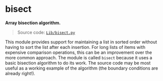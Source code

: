 # bisect

**Array bisection algorithm.**

> Source code: [`Lib/bisect.py`](https://github.com/python/cpython/tree/3.13/Lib/bisect.py)

This module provides support for maintaining a list in sorted order without having to sort the list after each insertion. For long lists of items with expensive comparison operations, this can be an improvement over the more common approach. The module is called `bisect` because it uses a basic bisection algorithm to do its work. The source code may be most useful as a working example of the algorithm (the boundary conditions are already right!).